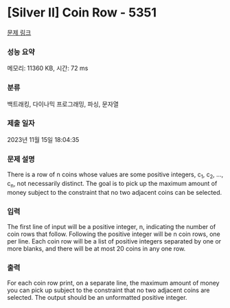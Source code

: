 # [Silver II] Coin Row - 5351 

[문제 링크](https://www.acmicpc.net/problem/5351) 

### 성능 요약

메모리: 11360 KB, 시간: 72 ms

### 분류

백트래킹, 다이나믹 프로그래밍, 파싱, 문자열

### 제출 일자

2023년 11월 15일 18:04:35

### 문제 설명

<p>There is a row of n coins whose values are some positive integers, c<sub>1</sub>, c<sub>2</sub>, …, c<sub>n</sub>, not necessarily distinct. The goal is to pick up the maximum amount of money subject to the constraint that no two adjacent coins can be selected.</p>

### 입력 

 <p>The first line of input will be a positive integer, n, indicating the number of coin rows that follow. Following the positive integer will be n coin rows, one per line. Each coin row will be a list of positive integers separated by one or more blanks, and there will be at most 20 coins in any one row.</p>

### 출력 

 <p>For each coin row print, on a separate line, the maximum amount of money you can pick up subject to the constraint that no two adjacent coins are selected. The output should be an unformatted positive integer.</p>

